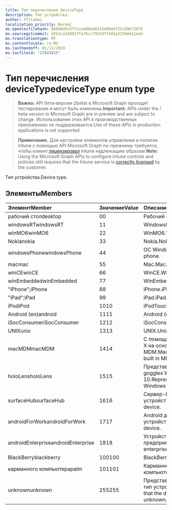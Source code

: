 ```yaml
---
title: Тип перечисления deviceType
description: Тип устройства.
author: tfitzmac
localization_priority: Normal
ms.openlocfilehash: 868b6d5c57fccee8bbd8143d09e6f22c89672079
ms.sourcegitcommit: d2b3ca32602ffa76cc7925d7f4d1e2258e611ea5
ms.translationtype: MT
ms.contentlocale: ru-RU
ms.lasthandoff: 01/11/2019
ms.locfileid: "27843815"
---
```

# <a name="devicetype-enum-type"></a><span data-ttu-id="4ae59-103">Тип перечисления deviceType</span><span class="sxs-lookup"><span data-stu-id="4ae59-103">deviceType enum type</span></span>

> <span data-ttu-id="4ae59-104">**Важно:** API бета-версии (/beta) в Microsoft Graph проходят тестирование и могут быть изменены.</span><span class="sxs-lookup"><span data-stu-id="4ae59-104">**Important:** APIs under the / beta version in Microsoft Graph are in preview and are subject to change.</span></span> <span data-ttu-id="4ae59-105">Использование этих API в производственных приложениях не поддерживается.</span><span class="sxs-lookup"><span data-stu-id="4ae59-105">Use of these APIs in production applications is not supported.</span></span>

> <span data-ttu-id="4ae59-106">**Примечание.** Для настройки элементов управления и политик Intune с помощью API Microsoft Graph по-прежнему требуется, чтобы клиент [лицензировал](https://go.microsoft.com/fwlink/?linkid=839381) Intune надлежащим образом.</span><span class="sxs-lookup"><span data-stu-id="4ae59-106">**Note:** Using the Microsoft Graph APIs to configure Intune controls and policies still requires that the Intune service is [correctly licensed](https://go.microsoft.com/fwlink/?linkid=839381) by the customer.</span></span>

<span data-ttu-id="4ae59-107">Тип устройства.</span><span class="sxs-lookup"><span data-stu-id="4ae59-107">Device type.</span></span>
## <a name="members"></a><span data-ttu-id="4ae59-108">Элементы</span><span class="sxs-lookup"><span data-stu-id="4ae59-108">Members</span></span>
|<span data-ttu-id="4ae59-109">Элемент</span><span class="sxs-lookup"><span data-stu-id="4ae59-109">Member</span></span>|<span data-ttu-id="4ae59-110">Значение</span><span class="sxs-lookup"><span data-stu-id="4ae59-110">Value</span></span>|<span data-ttu-id="4ae59-111">Описание</span><span class="sxs-lookup"><span data-stu-id="4ae59-111">Description</span></span>|
|:---|:---|:---|
|<span data-ttu-id="4ae59-112">рабочий стол</span><span class="sxs-lookup"><span data-stu-id="4ae59-112">desktop</span></span>|<span data-ttu-id="4ae59-113">0</span><span class="sxs-lookup"><span data-stu-id="4ae59-113">0</span></span>|<span data-ttu-id="4ae59-114">Рабочий стол.</span><span class="sxs-lookup"><span data-stu-id="4ae59-114">Desktop.</span></span>|
|<span data-ttu-id="4ae59-115">windowsRT</span><span class="sxs-lookup"><span data-stu-id="4ae59-115">windowsRT</span></span>|<span data-ttu-id="4ae59-116">1</span><span class="sxs-lookup"><span data-stu-id="4ae59-116">1</span></span>|<span data-ttu-id="4ae59-117">WindowsRT.</span><span class="sxs-lookup"><span data-stu-id="4ae59-117">WindowsRT.</span></span>|
|<span data-ttu-id="4ae59-118">winMO6</span><span class="sxs-lookup"><span data-stu-id="4ae59-118">winMO6</span></span>|<span data-ttu-id="4ae59-119">2</span><span class="sxs-lookup"><span data-stu-id="4ae59-119">2</span></span>|<span data-ttu-id="4ae59-120">WinMO6.</span><span class="sxs-lookup"><span data-stu-id="4ae59-120">WinMO6.</span></span>|
|<span data-ttu-id="4ae59-121">Nokia</span><span class="sxs-lookup"><span data-stu-id="4ae59-121">nokia</span></span>|<span data-ttu-id="4ae59-122">3</span><span class="sxs-lookup"><span data-stu-id="4ae59-122">3</span></span>|<span data-ttu-id="4ae59-123">Nokia.</span><span class="sxs-lookup"><span data-stu-id="4ae59-123">Nokia.</span></span>|
|<span data-ttu-id="4ae59-124">windowsPhone</span><span class="sxs-lookup"><span data-stu-id="4ae59-124">windowsPhone</span></span>|<span data-ttu-id="4ae59-125">4</span><span class="sxs-lookup"><span data-stu-id="4ae59-125">4</span></span>|<span data-ttu-id="4ae59-126">ОС Windows phone.</span><span class="sxs-lookup"><span data-stu-id="4ae59-126">Windows phone.</span></span>|
|<span data-ttu-id="4ae59-127">mac</span><span class="sxs-lookup"><span data-stu-id="4ae59-127">mac</span></span>|<span data-ttu-id="4ae59-128">5</span><span class="sxs-lookup"><span data-stu-id="4ae59-128">5</span></span>|<span data-ttu-id="4ae59-129">Mac.</span><span class="sxs-lookup"><span data-stu-id="4ae59-129">Mac.</span></span>|
|<span data-ttu-id="4ae59-130">winCE</span><span class="sxs-lookup"><span data-stu-id="4ae59-130">winCE</span></span>|<span data-ttu-id="4ae59-131">6</span><span class="sxs-lookup"><span data-stu-id="4ae59-131">6</span></span>|<span data-ttu-id="4ae59-132">WinCE.</span><span class="sxs-lookup"><span data-stu-id="4ae59-132">WinCE.</span></span>|
|<span data-ttu-id="4ae59-133">winEmbedded</span><span class="sxs-lookup"><span data-stu-id="4ae59-133">winEmbedded</span></span>|<span data-ttu-id="4ae59-134">7</span><span class="sxs-lookup"><span data-stu-id="4ae59-134">7</span></span>|<span data-ttu-id="4ae59-135">WinEmbedded.</span><span class="sxs-lookup"><span data-stu-id="4ae59-135">WinEmbedded.</span></span>|
|<span data-ttu-id="4ae59-136">"iPhone";</span><span class="sxs-lookup"><span data-stu-id="4ae59-136">iPhone</span></span>|<span data-ttu-id="4ae59-137">8</span><span class="sxs-lookup"><span data-stu-id="4ae59-137">8</span></span>|<span data-ttu-id="4ae59-138">iPhone.</span><span class="sxs-lookup"><span data-stu-id="4ae59-138">iPhone.</span></span>|
|<span data-ttu-id="4ae59-139">"iPad";</span><span class="sxs-lookup"><span data-stu-id="4ae59-139">iPad</span></span>|<span data-ttu-id="4ae59-140">9</span><span class="sxs-lookup"><span data-stu-id="4ae59-140">9</span></span>|<span data-ttu-id="4ae59-141">iPad.</span><span class="sxs-lookup"><span data-stu-id="4ae59-141">iPad.</span></span>|
|<span data-ttu-id="4ae59-142">iPod</span><span class="sxs-lookup"><span data-stu-id="4ae59-142">iPod</span></span>|<span data-ttu-id="4ae59-143">10</span><span class="sxs-lookup"><span data-stu-id="4ae59-143">10</span></span>|<span data-ttu-id="4ae59-144">iPodTouch.</span><span class="sxs-lookup"><span data-stu-id="4ae59-144">iPodTouch.</span></span>|
|<span data-ttu-id="4ae59-145">Android (en)</span><span class="sxs-lookup"><span data-stu-id="4ae59-145">android</span></span>|<span data-ttu-id="4ae59-146">11</span><span class="sxs-lookup"><span data-stu-id="4ae59-146">11</span></span>|<span data-ttu-id="4ae59-147">Android (en).</span><span class="sxs-lookup"><span data-stu-id="4ae59-147">Android.</span></span>|
|<span data-ttu-id="4ae59-148">iSocConsumer</span><span class="sxs-lookup"><span data-stu-id="4ae59-148">iSocConsumer</span></span>|<span data-ttu-id="4ae59-149">12</span><span class="sxs-lookup"><span data-stu-id="4ae59-149">12</span></span>|<span data-ttu-id="4ae59-150">iSocConsumer.</span><span class="sxs-lookup"><span data-stu-id="4ae59-150">iSocConsumer.</span></span>|
|<span data-ttu-id="4ae59-151">UNIX</span><span class="sxs-lookup"><span data-stu-id="4ae59-151">unix</span></span>|<span data-ttu-id="4ae59-152">13</span><span class="sxs-lookup"><span data-stu-id="4ae59-152">13</span></span>|<span data-ttu-id="4ae59-153">UNIX.</span><span class="sxs-lookup"><span data-stu-id="4ae59-153">Unix.</span></span>|
|<span data-ttu-id="4ae59-154">macMDM</span><span class="sxs-lookup"><span data-stu-id="4ae59-154">macMDM</span></span>|<span data-ttu-id="4ae59-155">14</span><span class="sxs-lookup"><span data-stu-id="4ae59-155">14</span></span>|<span data-ttu-id="4ae59-156">С помощью клиента Mac OS X на основе в агенте MDM.</span><span class="sxs-lookup"><span data-stu-id="4ae59-156">Mac OS X client using built in MDM agent.</span></span>|
|<span data-ttu-id="4ae59-157">holoLens</span><span class="sxs-lookup"><span data-stu-id="4ae59-157">holoLens</span></span>|<span data-ttu-id="4ae59-158">15</span><span class="sxs-lookup"><span data-stu-id="4ae59-158">15</span></span>|<span data-ttu-id="4ae59-159">Представляет Изысканное goggles Windows 10.</span><span class="sxs-lookup"><span data-stu-id="4ae59-159">Representing the fancy Windows 10 goggles.</span></span>|
|<span data-ttu-id="4ae59-160">surfaceHub</span><span class="sxs-lookup"><span data-stu-id="4ae59-160">surfaceHub</span></span>|<span data-ttu-id="4ae59-161">16</span><span class="sxs-lookup"><span data-stu-id="4ae59-161">16</span></span>|<span data-ttu-id="4ae59-162">Сервер-КОНЦЕНТРАТОР устройств.</span><span class="sxs-lookup"><span data-stu-id="4ae59-162">Surface HUB device.</span></span>|
|<span data-ttu-id="4ae59-163">androidForWork</span><span class="sxs-lookup"><span data-stu-id="4ae59-163">androidForWork</span></span>|<span data-ttu-id="4ae59-164">17</span><span class="sxs-lookup"><span data-stu-id="4ae59-164">17</span></span>|<span data-ttu-id="4ae59-165">Android для работы устройства.</span><span class="sxs-lookup"><span data-stu-id="4ae59-165">Android for work device.</span></span>|
|<span data-ttu-id="4ae59-166">androidEnterprise</span><span class="sxs-lookup"><span data-stu-id="4ae59-166">androidEnterprise</span></span>|<span data-ttu-id="4ae59-167">18</span><span class="sxs-lookup"><span data-stu-id="4ae59-167">18</span></span>|<span data-ttu-id="4ae59-168">Устройства Android предприятия.</span><span class="sxs-lookup"><span data-stu-id="4ae59-168">Android enterprise device.</span></span>|
|<span data-ttu-id="4ae59-169">BlackBerry</span><span class="sxs-lookup"><span data-stu-id="4ae59-169">blackberry</span></span>|<span data-ttu-id="4ae59-170">100</span><span class="sxs-lookup"><span data-stu-id="4ae59-170">100</span></span>|<span data-ttu-id="4ae59-171">BlackBerry.</span><span class="sxs-lookup"><span data-stu-id="4ae59-171">Blackberry.</span></span>|
|<span data-ttu-id="4ae59-172">карманного компьютера</span><span class="sxs-lookup"><span data-stu-id="4ae59-172">palm</span></span>|<span data-ttu-id="4ae59-173">101</span><span class="sxs-lookup"><span data-stu-id="4ae59-173">101</span></span>|<span data-ttu-id="4ae59-174">Карманного компьютера.</span><span class="sxs-lookup"><span data-stu-id="4ae59-174">Palm.</span></span>|
|<span data-ttu-id="4ae59-175">unknown</span><span class="sxs-lookup"><span data-stu-id="4ae59-175">unknown</span></span>|<span data-ttu-id="4ae59-176">255</span><span class="sxs-lookup"><span data-stu-id="4ae59-176">255</span></span>|<span data-ttu-id="4ae59-177">Представляет Неизвестный тип устройства.</span><span class="sxs-lookup"><span data-stu-id="4ae59-177">Represents that the device type is unknown.</span></span>|





